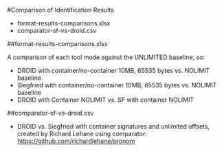 #Comparison of Identification Results

* format-results-comparisons.xlsx
* comparator-sf-vs-droid.csv

##format-results-comparisons.xlsx

A comparison of each tool mode against the UNLIMITED baseline, so:

* DROID with container/no-container 10MB, 65535 bytes vs. NOLIMIT baseline
* Siegfried with container/no-container 10MB, 65535 bytes vs. NOLIMIT baseline
* DROID with Container NOLIMIT vs. SF with container NOLIMIT

##comparator-sf-vs-droid.csv

* DROID vs. Siegfried with container signatures and unlimited offsets, created
  by Richard Lehane using comparator: https://github.com/richardlehane/pronom